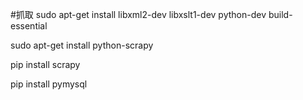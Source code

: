 #抓取
sudo apt-get install libxml2-dev libxslt1-dev python-dev build-essential

sudo apt-get install python-scrapy

pip install scrapy

pip install pymysql
